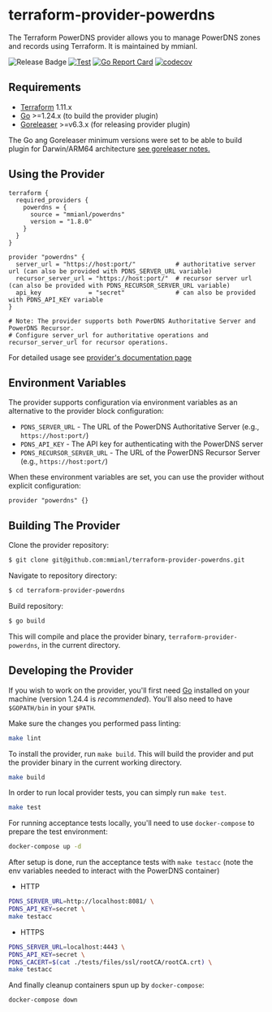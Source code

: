 # terraform-provider-powerdns

The Terraform PowerDNS provider allows you to manage PowerDNS zones and records using Terraform. It is maintained by mmianl.

![Release Badge](https://img.shields.io/github/v/release/mmianl/terraform-provider-powerdns.svg)
[![Test](https://github.com/mmianl/terraform-provider-powerdns/actions/workflows/test.yml/badge.svg)](https://github.com/mmianl/terraform-provider-powerdns/actions/workflows/test.yml)
[![Go Report Card](https://goreportcard.com/badge/github.com/terraform-providers/terraform-provider-powerdns)](https://goreportcard.com/report/github.com/terraform-providers/terraform-provider-powerdns)
[![codecov](https://codecov.io/gh/mmianl/terraform-provider-powerdns/branch/main/graph/badge.svg)](https://codecov.io/gh/mmianl/terraform-provider-powerdns)


## Requirements

- [Terraform](https://www.terraform.io/downloads.html) 1.11.x
- [Go](https://golang.org/doc/install) >=1.24.x (to build the provider plugin)
- [Goreleaser](https://goreleaser.com) >=v6.3.x (for releasing provider plugin)

The Go ang Goreleaser minimum versions were set to be able to build plugin for Darwin/ARM64 architecture [see goreleaser notes.](https://goreleaser.com/deprecations/#builds-for-darwinarm64)

## Using the Provider

```hcl
terraform {
  required_providers {
    powerdns = {
      source = "mmianl/powerdns"
      version = "1.8.0"
    }
  }
}

provider "powerdns" {
  server_url = "https://host:port/"           # authoritative server url (can also be provided with PDNS_SERVER_URL variable)
  recursor_server_url = "https://host:port/"  # recursor server url (can also be provided with PDNS_RECURSOR_SERVER_URL variable)
  api_key             = "secret"              # can also be provided with PDNS_API_KEY variable
}

# Note: The provider supports both PowerDNS Authoritative Server and PowerDNS Recursor.
# Configure server_url for authoritative operations and recursor_server_url for recursor operations.
```

For detailed usage see [provider's documentation page](https://registry.terraform.io/providers/mmianl/powerdns/latest/docs)

## Environment Variables

The provider supports configuration via environment variables as an alternative to the provider block configuration:

- `PDNS_SERVER_URL` - The URL of the PowerDNS Authoritative Server (e.g., `https://host:port/`)
- `PDNS_API_KEY` - The API key for authenticating with the PowerDNS server
- `PDNS_RECURSOR_SERVER_URL` - The URL of the PowerDNS Recursor Server (e.g., `https://host:port/`)

When these environment variables are set, you can use the provider without explicit configuration:

```hcl
provider "powerdns" {}
```

## Building The Provider

Clone the provider repository:

```sh
$ git clone git@github.com:mmianl/terraform-provider-powerdns.git
```
Navigate to repository directory:

```sh
$ cd terraform-provider-powerdns
```

Build repository:

```sh
$ go build
```

This will compile and place the provider binary, `terraform-provider-powerdns`, in the current directory.

## Developing the Provider

If you wish to work on the provider, you'll first need [Go](http://www.golang.org) installed on your machine (version 1.24.4 is _recommended_).
You'll also need to have `$GOPATH/bin` in your `$PATH`.

Make sure the changes you performed pass linting:

```sh
make lint
```

To install the provider, run `make build`. This will build the provider and put the provider binary in the current working directory.

```sh
make build
```

In order to run local provider tests, you can simply run `make test`.

```sh
make test
```

For running acceptance tests locally, you'll need to use `docker-compose` to prepare the test environment:

```sh
docker-compose up -d
```

After setup is done, run the acceptance tests with `make testacc` (note the env variables needed to interact with the PowerDNS container)

- HTTP

```sh
PDNS_SERVER_URL=http://localhost:8081/ \
PDNS_API_KEY=secret \
make testacc
```

- HTTPS

```sh
PDNS_SERVER_URL=localhost:4443 \
PDNS_API_KEY=secret \
PDNS_CACERT=$(cat ./tests/files/ssl/rootCA/rootCA.crt) \
make testacc
```

And finally cleanup containers spun up by `docker-compose`:

```sh
docker-compose down
```
